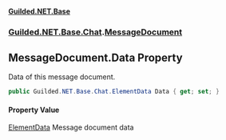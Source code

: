 
#### [Guilded.NET.Base](Guilded_NET_Base 'Guilded_NET_Base')
### [Guilded.NET.Base.Chat](Guilded_NET_Base#Guilded_NET_Base_Chat 'Guilded.NET.Base.Chat').[MessageDocument](MessageDocument 'Guilded.NET.Base.Chat.MessageDocument')
## MessageDocument.Data Property
Data of this message document.  
```csharp
public Guilded.NET.Base.Chat.ElementData Data { get; set; }
```

#### Property Value
[ElementData](ElementData 'Guilded.NET.Base.Chat.ElementData')
Message document data
